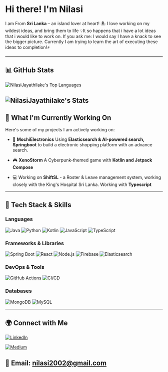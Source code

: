 # Hi there! I'm Nilasi
  
I am From **Sri Lanka** – an island lover at heart! 🏝️ 
I love working on my wildest ideas, and bring them to life 💡It so happens that i have a lot ideas that i would like to work on.
If you ask me: I would say I have a knack to see the bigger picture. Currently I am trying to learn the art of executing these ideas to completion!⚡

---

## 📊 GitHub Stats   
![NilasiJayathilake's Top Languages](https://github-readme-stats.vercel.app/api/top-langs/?username=NilasiJayathilake&theme=tokyonight&show_icons=true&hide_border=true&layout=compact)  

![NilasiJayathilake's Stats](https://github-readme-stats.vercel.app/api?username=NilasiJayathilake&theme=vue-dark&show_icons=true&hide_border=true&count_private=true) 
---

## 🌱 What I'm Currently Working On
Here's some of my projects I am actively working on: 
- 🚀 **MochiElectronics** Using **Elasticsearch & AI-powered search, Springboot** to build a electronic shopping platform with an advance search. 

- 🎮 **XenoStorm** A Cyberpunk-themed game with **Kotlin and Jetpack Compose**

- 💻 Working on **ShiftSL** - a Roster & Leave management system, working closely with the King's Hospital Sri Lanka. Working with **Typescript**

---

## 🔧 Tech Stack & Skills  

### **Languages**  
![Java](https://img.shields.io/badge/Java-ED8B00?style=for-the-badge&logo=java&logoColor=white)
![Python](https://img.shields.io/badge/Python-3776AB?style=for-the-badge&logo=python&logoColor=white)
![Kotlin](https://img.shields.io/badge/Kotlin-0095D5?style=for-the-badge&logo=kotlin&logoColor=white)
![JavaScript](https://img.shields.io/badge/JavaScript-F7DF1E?style=for-the-badge&logo=javascript&logoColor=black)
![TypeScript](https://img.shields.io/badge/TypeScript-3178C6?style=for-the-badge&logo=typescript&logoColor=white)

### **Frameworks & Libraries**  
![Spring Boot](https://img.shields.io/badge/Spring%20Boot-6DB33F?style=for-the-badge&logo=spring-boot&logoColor=white)
![React](https://img.shields.io/badge/React-20232A?style=for-the-badge&logo=react&logoColor=61DAFB)
![Node.js](https://img.shields.io/badge/Node.js-339933?style=for-the-badge&logo=node.js&logoColor=white)
![Firebase](https://img.shields.io/badge/Firebase-FFCA28?style=for-the-badge&logo=firebase&logoColor=black)
![Elasticsearch](https://img.shields.io/badge/Elasticsearch-005571?style=for-the-badge&logo=elasticsearch&logoColor=white)

### **DevOps & Tools**  
![GitHub Actions](https://img.shields.io/badge/GitHub%20Actions-2088FF?style=for-the-badge&logo=github-actions&logoColor=white)
![CI/CD](https://img.shields.io/badge/CI/CD-6E40C9?style=for-the-badge&logo=github&logoColor=white)

### **Databases**  
![MongoDB](https://img.shields.io/badge/MongoDB-47A248?style=for-the-badge&logo=mongodb&logoColor=white)
![MySQL](https://img.shields.io/badge/MySQL-4479A1?style=for-the-badge&logo=mysql&logoColor=white)


---

## 🌍 Connect with Me  
[![LinkedIn](https://img.shields.io/badge/LinkedIn-Connect-blue?style=flat&logo=linkedin)](https://www.linkedin.com/in/nilasi-jayathilake-a4b353200/ )

[![Medium](https://img.shields.io/badge/Medium-Read%20my%20articles-black?style=flat&logo=medium)](https://medium.com/@nilasi2002)  

📩 **Email:** [nilasi2002@gmail.com](mailto:your.nilasi2002@gmail.com)  
---



